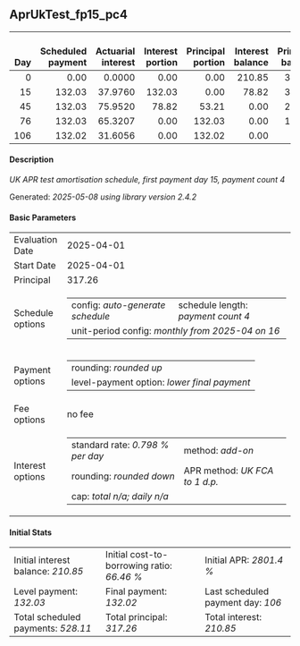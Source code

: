 <h2>AprUkTest_fp15_pc4</h2>
<table>
    <thead style="vertical-align: bottom;">
        <th style="text-align: right;">Day</th>
        <th style="text-align: right;">Scheduled payment</th>
        <th style="text-align: right;">Actuarial interest</th>
        <th style="text-align: right;">Interest portion</th>
        <th style="text-align: right;">Principal portion</th>
        <th style="text-align: right;">Interest balance</th>
        <th style="text-align: right;">Principal balance</th>
        <th style="text-align: right;">Total actuarial interest</th>
        <th style="text-align: right;">Total interest</th>
        <th style="text-align: right;">Total principal</th>
    </thead>
    <tr style="text-align: right;">
        <td class="ci00">0</td>
        <td class="ci01" style="white-space: nowrap;">0.00</td>
        <td class="ci02">0.0000</td>
        <td class="ci03">0.00</td>
        <td class="ci04">0.00</td>
        <td class="ci05">210.85</td>
        <td class="ci06">317.26</td>
        <td class="ci07">0.0000</td>
        <td class="ci08">0.00</td>
        <td class="ci09">0.00</td>
    </tr>
    <tr style="text-align: right;">
        <td class="ci00">15</td>
        <td class="ci01" style="white-space: nowrap;">132.03</td>
        <td class="ci02">37.9760</td>
        <td class="ci03">132.03</td>
        <td class="ci04">0.00</td>
        <td class="ci05">78.82</td>
        <td class="ci06">317.26</td>
        <td class="ci07">37.9760</td>
        <td class="ci08">132.03</td>
        <td class="ci09">0.00</td>
    </tr>
    <tr style="text-align: right;">
        <td class="ci00">45</td>
        <td class="ci01" style="white-space: nowrap;">132.03</td>
        <td class="ci02">75.9520</td>
        <td class="ci03">78.82</td>
        <td class="ci04">53.21</td>
        <td class="ci05">0.00</td>
        <td class="ci06">264.05</td>
        <td class="ci07">113.9281</td>
        <td class="ci08">210.85</td>
        <td class="ci09">53.21</td>
    </tr>
    <tr style="text-align: right;">
        <td class="ci00">76</td>
        <td class="ci01" style="white-space: nowrap;">132.03</td>
        <td class="ci02">65.3207</td>
        <td class="ci03">0.00</td>
        <td class="ci04">132.03</td>
        <td class="ci05">0.00</td>
        <td class="ci06">132.02</td>
        <td class="ci07">179.2488</td>
        <td class="ci08">210.85</td>
        <td class="ci09">185.24</td>
    </tr>
    <tr style="text-align: right;">
        <td class="ci00">106</td>
        <td class="ci01" style="white-space: nowrap;">132.02</td>
        <td class="ci02">31.6056</td>
        <td class="ci03">0.00</td>
        <td class="ci04">132.02</td>
        <td class="ci05">0.00</td>
        <td class="ci06">0.00</td>
        <td class="ci07">210.8543</td>
        <td class="ci08">210.85</td>
        <td class="ci09">317.26</td>
    </tr>
</table>
<h4>Description</h4>
<p><i>UK APR test amortisation schedule, first payment day 15, payment count 4</i></p>
<p>Generated: <i>2025-05-08 using library version 2.4.2</i></p>
<h4>Basic Parameters</h4>
<table>
    <tr>
        <td>Evaluation Date</td>
        <td>2025-04-01</td>
    </tr>
    <tr>
        <td>Start Date</td>
        <td>2025-04-01</td>
    </tr>
    <tr>
        <td>Principal</td>
        <td>317.26</td>
    </tr>
    <tr>
        <td>Schedule options</td>
        <td>
            <table>
                <tr>
                    <td>config: <i>auto-generate schedule</i></td>
                    <td>schedule length: <i><i>payment count</i> 4</i></td>
                </tr>
                <tr>
                    <td colspan="2" style="white-space: nowrap;">unit-period config: <i>monthly from 2025-04 on 16</i></td>
                </tr>
            </table>
        </td>
    </tr>
    <tr>
        <td>Payment options</td>
        <td>
            <table>
                <tr>
                    <td>rounding: <i>rounded up</i></td>
                </tr>
                <tr>
                    <td>level-payment option: <i>lower&nbsp;final&nbsp;payment</i></td>
                </tr>
            </table>
        </td>
    </tr>
    <tr>
        <td>Fee options</td>
        <td>no fee
        </td>
    </tr>
    <tr>
        <td>Interest options</td>
        <td>
            <table>
                <tr>
                    <td>standard rate: <i>0.798 % per day</i></td>
                    <td>method: <i>add-on</i></td>
                </tr>
                <tr>
                    <td>rounding: <i>rounded down</i></td>
                    <td>APR method: <i>UK FCA to 1 d.p.</i></td>
                </tr>
                <tr>
                    <td colspan="2">cap: <i>total <i>n/a</i>; daily <i>n/a</i></td>
                </tr>
            </table>
        </td>
    </tr>
</table>
<h4>Initial Stats</h4>
<table>
    <tr>
        <td>Initial interest balance: <i>210.85</i></td>
        <td>Initial cost-to-borrowing ratio: <i>66.46 %</i></td>
        <td>Initial APR: <i>2801.4 %</i></td>
    </tr>
    <tr>
        <td>Level payment: <i>132.03</i></td>
        <td>Final payment: <i>132.02</i></td>
        <td>Last scheduled payment day: <i>106</i></td>
    </tr>
    <tr>
        <td>Total scheduled payments: <i>528.11</i></td>
        <td>Total principal: <i>317.26</i></td>
        <td>Total interest: <i>210.85</i></td>
    </tr>
</table>